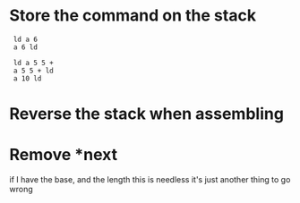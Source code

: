 # Store the command on the stack


     ld a 6
     a 6 ld

     ld a 5 5 +
     a 5 5 + ld
     a 10 ld

# Reverse the stack when assembling
# Remove *next

if I have the base, and the length this is needless
it's just another thing to go wrong

